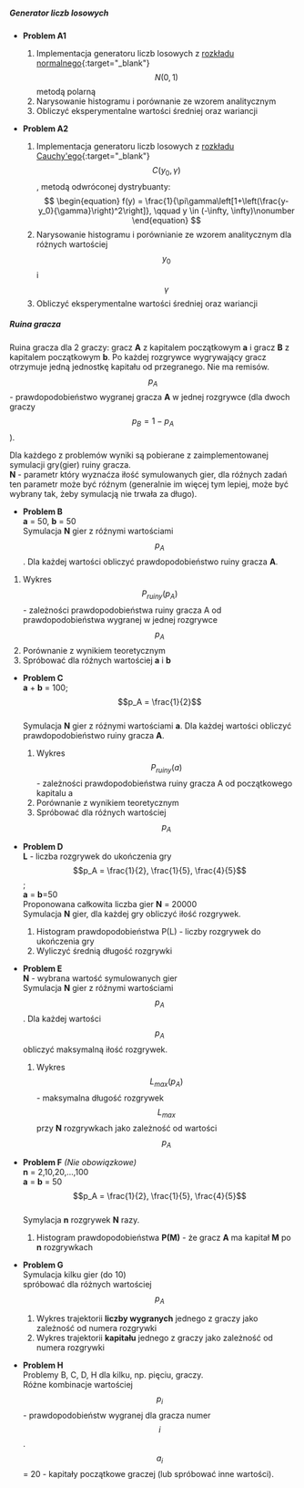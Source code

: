##### Generator liczb losowych

- **Problem A1** 
  1. Implementacja generatoru liczb losowych z
    [rozkładu normalnego](https://pl.wikipedia.org/wiki/Rozk%C5%82ad_normalny){:target="_blank"} 
    $$N(0,1)$$ metodą polarną
  2. Narysowanie histogramu i porównanie ze wzorem analitycznym
  3. Obliczyć eksperymentalne wartości średniej oraz wariancji

- **Problem A2** 
  1. Implementacja generatoru liczb losowych z [rozkładu Cauchy'ego](https://pl.wikipedia.org/wiki/Rozk%C5%82ad_Cauchy%E2%80%99ego){:target="_blank"} $$C(y_0,\gamma)$$, metodą odwróconej dystrybuanty:
$$
\begin{equation}
  f(y) = \frac{1}{\pi\gamma\left[1+\left(\frac{y-y_0}{\gamma}\right)^2\right]}, \qquad y \in (-\infty, \infty)\nonumber
\end{equation}
$$
  1. Narysowanie histogramu i porównianie ze wzorem analitycznym
    dla różnych wartościej $$y_0$$ i $$\gamma$$
  2. Obliczyć eksperymentalne wartości średniej oraz wariancji
  


##### Ruina gracza
Ruina gracza dla 2 graczy: gracz **A** z kapitalem początkowym **a** i
gracz **B** z kapitalem początkowym **b**.
Po każdej rozgrywce wygrywający gracz otrzymuje jedną jednostkę kapitału od przegranego. Nie ma remisów.
$$p_A$$ - prawdopodobieństwo wygranej gracza **A** w jednej rozgrywce
(dla dwoch graczy $$p_B = 1- p_A$$).  

Dla każdego z problemów wyniki są pobierane z zaimplementowanej
symulacji gry(gier) ruiny gracza.  
**N** - parametr który wyznaćza iłość symulowanych gier, 
dla róźnych zadań ten parametr może być róźnym
(generalnie im więcej tym lepiej, może być wybrany tak,
żeby symulacją nie trwała za długo).

  - **Problem B**   
  **a** = 50, **b** = 50  
  Symulacja **N** gier z róźnymi
  wartościami $$p_A$$. Dla każdej wartości obliczyć prawdopodobieństwo
  ruiny gracza **A**. 
  1. Wykres $$P_{ruiny}(p_A)$$ - zależności prawdopodobieństwa ruiny gracza A od 
    prawdopodobieństwa wygranej w jednej rozgrywce $$p_A$$
  2. Porównanie z wynikiem teoretycznym
  3. Spróbować dla róźnych wartościej **a** i **b**

- **Problem C**     
**a** + **b** = 100;  
$$p_A = \frac{1}{2}$$  
Symulacja **N** gier z róźnymi
  wartościami **a**. Dla każdej wartości obliczyć prawdopodobieństwo
  ruiny gracza **A**. 
  1. Wykres $$P_{ruiny}(a)$$ - zależności prawdopodobieństwa ruiny gracza A od 
    początkowego kapitalu a
  2. Porównanie z wynikiem teoretycznym
  3. Spróbować dla róźnych wartościej $$p_A$$

- **Problem D**     
**L** - liczba rozgrywek do ukończenia gry  
$$p_A = \frac{1}{2}, \frac{1}{5}, \frac{4}{5}$$;  
**a** = **b**=50  
Proponowana całkowita liczba gier **N** = 20000  
Symulacja **N** gier, dla każdej gry obliczyć iłość rozgrywek. 
  1.  Histogram prawdopodobieństwa P(L) - liczby rozgrywek do ukończenia gry
  2.  Wyliczyć średnią długość rozgrywki 

- **Problem E**   
**N** - wybrana wartość symulowanych gier  
Symulacja **N** gier z róźnymi wartościami $$p_A$$.
Dla każdej wartości $$p_A$$ obliczyć maksymalną iłość rozgrywek.
  1. Wykres $$L_{max}(p_A)$$ - maksymalna długość rozgrywek $$L_{max}$$ przy **N** rozgrywkach jako zależność od wartości $$p_A$$

- **Problem F** *(Nie obowiązkowe)*  
**n** = 2,10,20,...,100  
**a** = **b** = 50  
$$p_A = \frac{1}{2}, \frac{1}{5}, \frac{4}{5}$$  
Symylacja **n** rozgrywek **N** razy.
  1. Histogram prawdopodobieństwa **P(M)** - że gracz **A** ma kapitał **M** po **n** rozgrywkach

- **Problem G**   
  Symulacja kilku gier (do 10)  
  spróbować dla różnych wartościej $$p_A$$
  1. Wykres trajektorii **liczby wygranych**  jednego z graczy jako zależność od numera rozgrywki
  2. Wykres trajektorii **kapitału** jednego z graczy jako zależność od numera rozgrywki  


- **Problem H**  
  Problemy B, C, D, H dla kilku, np. pięciu,  graczy.  
  Różne kombinacje wartościej $$p_i$$ - prawdopodobieństw
  wygranej dla gracza numer $$i$$.  
  $$a_i$$ = 20 - kapitały początkowe graczej
  (lub spróbować inne wartości).  
